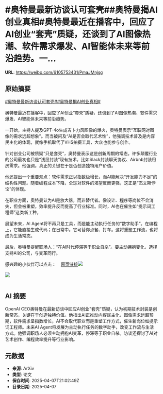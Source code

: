 # #奥特曼最新访谈认可套壳##奥特曼揭AI创业真相#奥特曼最近在播客中，回应了AI创业“套壳”质疑，还谈到了AI图像热潮、软件需求爆发、AI智能体未来等前沿趋势。一...

**URL**: https://weibo.com/6105753431/PmaJMnjsg

## 原始摘要

<a href="https://m.weibo.cn/search?containerid=231522type%3D1%26t%3D10%26q%3D%23%E5%A5%A5%E7%89%B9%E6%9B%BC%E6%9C%80%E6%96%B0%E8%AE%BF%E8%B0%88%E8%AE%A4%E5%8F%AF%E5%A5%97%E5%A3%B3%23&amp;extparam=%23%E5%A5%A5%E7%89%B9%E6%9B%BC%E6%9C%80%E6%96%B0%E8%AE%BF%E8%B0%88%E8%AE%A4%E5%8F%AF%E5%A5%97%E5%A3%B3%23" data-hide=""><span class="surl-text">#奥特曼最新访谈认可套壳#</span></a><a href="https://m.weibo.cn/search?containerid=231522type%3D1%26t%3D10%26q%3D%23%E5%A5%A5%E7%89%B9%E6%9B%BC%E6%8F%ADAI%E5%88%9B%E4%B8%9A%E7%9C%9F%E7%9B%B8%23&amp;extparam=%23%E5%A5%A5%E7%89%B9%E6%9B%BC%E6%8F%ADAI%E5%88%9B%E4%B8%9A%E7%9C%9F%E7%9B%B8%23" data-hide=""><span class="surl-text">#奥特曼揭AI创业真相#</span></a><br><br>奥特曼最近在播客中，回应了AI创业“套壳”质疑，还谈到了AI图像热潮、软件需求爆发、AI智能体未来等前沿趋势。<br><br>一开始，主持人提及GPT-4o生成吉卜力风图像的爆火，奥特曼表示“互联网对图像的需求远超想象”。而当被问及“AI是否会取代艺术性”，他强调技术普及是内容民主化的体现，就像手机取代了VHS拍摄工具，大众也能参与创作。<br><br>针对创业公司被质疑“只是套壳”，奥特曼表示这是创新周期的常态。许多颠覆行业的公司最初也只是“浅层封装”现有技术，比如Slack封装聊天协议、Airbnb封装租房需求。他强调，真正的关键在于是否创造独特用户价值。<br><br>他还提出一个重要观点：软件需求正以指数级增长，而AI能解决“开发能力不足”的结构性问题。随着编程成本下降，全球对软件的渴望反而更强，这正是“杰文斯悖论”的体现。<br><br>在职业方面，奥特曼认为AI是放大器，而非替代者。像设计、程序等岗位不会消失，但会被重塑，效率提升反而提高了行业标准。同时，AI也在催生如“提示词工程师”这类新工种。<br><br>展望未来，AI Agent将不再只是工具，而是能主动执行任务的“数字助手”。在编程上，它能直接生成代码；在日常中，它可替你点餐、打车。这将重塑工作流，也将成为生活常态。<br><br>最后，奥特曼提醒职场人：“在AI时代停滞等于职业自杀”。要主动拥抱变化，选择支持AI的公司，与变革同行。<br><br>感兴趣的小伙伴可以点击：<a href="https://weibo.cn/sinaurl?u=https%3A%2F%2Fmp.weixin.qq.com%2Fs%2F70uwMn5EiFa90Tpx2LWTEQ" data-hide=""><span class="url-icon"><img style="width: 1rem;height: 1rem" src="https://h5.sinaimg.cn/upload/2015/09/25/3/timeline_card_small_web_default.png" referrerpolicy="no-referrer"></span><span class="surl-text">网页链接</span></a><img style="" src="https://tvax1.sinaimg.cn/large/006Fd7o3gy1i08d6es8mfj30zk0jjdst.jpg" referrerpolicy="no-referrer"><br><br><img style="" src="https://tvax2.sinaimg.cn/large/006Fd7o3gy1i08d6glyiuj30zk0jy7go.jpg" referrerpolicy="no-referrer"><br><br>

## AI 摘要

OpenAI CEO奥特曼在最新访谈中回应AI创业"套壳"质疑，认为初期技术封装是创新常态，关键在于创造独特价值。他指出AI正推动内容民主化，图像需求远超预期，软件需求呈指数增长。AI不会取代职业而是重塑工作方式，催生新岗位如提示词工程师。未来AI Agent将发展为主动执行任务的数字助手，改变工作流与生活方式。他强调职场人必须主动拥抱AI变革，停滞等于职业自杀。访谈还探讨了AI对艺术创作、编程效率提升等行业影响。

## 元数据

- **来源**: ArXiv
- **类型**: 论文
- **保存时间**: 2025-04-07T21:02:49Z
- **目录日期**: 2025-04-07
